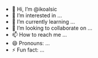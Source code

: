- 👋 Hi, I’m @ikoalsic
- 👀 I’m interested in ...
- 🌱 I’m currently learning ...
- 💞️ I’m looking to collaborate on ...
- 📫 How to reach me ...
- 😄 Pronouns: ...
- ⚡ Fun fact: ...

<!---
ikoalsic/ikoalsic is a ✨ special ✨ repository because its `README.md` (this file) appears on your GitHub profile.
You can click the Preview link to take a look at your changes.
--->
